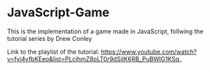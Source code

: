 # JavaScript-Game

This is the implementation of a game made in JavaScript, follwing the tutorial series by Drew Conley

Link to the playlist of the tutorial: https://www.youtube.com/watch?v=fyi4vfbKEeo&list=PLcjhmZ8oLT0r9dSiIK6RB_PuBWlG1KSq_
